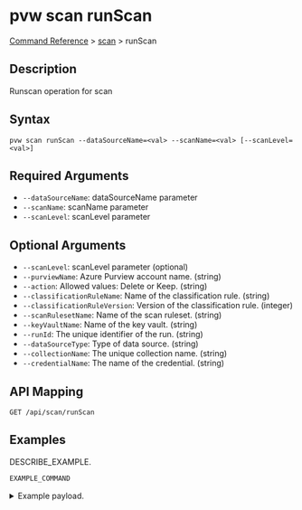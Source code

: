 # pvw scan runScan
[Command Reference](../../../README.md#command-reference) > [scan](./main.md) > runScan

## Description
Runscan operation for scan

## Syntax
```
pvw scan runScan --dataSourceName=<val> --scanName=<val> [--scanLevel=<val>]
```

## Required Arguments
- `--dataSourceName`: dataSourceName parameter
- `--scanName`: scanName parameter
- `--scanLevel`: scanLevel parameter

## Optional Arguments
- `--scanLevel`: scanLevel parameter (optional)
- `--purviewName`: Azure Purview account name. (string)
- `--action`: Allowed values: Delete or Keep. (string)
- `--classificationRuleName`: Name of the classification rule. (string)
- `--classificationRuleVersion`: Version of the classification rule. (integer)
- `--scanRulesetName`: Name of the scan ruleset. (string)
- `--keyVaultName`: Name of the key vault. (string)
- `--runId`: The unique identifier of the run. (string)
- `--dataSourceType`: Type of data source. (string)
- `--collectionName`: The unique collection name. (string)
- `--credentialName`: The name of the credential. (string)

## API Mapping
 >  > []()
```
GET /api/scan/runScan
```

## Examples
DESCRIBE_EXAMPLE.
```powershell
EXAMPLE_COMMAND
```
<details><summary>Example payload.</summary>
<p>

```json
PASTE_JSON_HERE
```
</p>
</details>